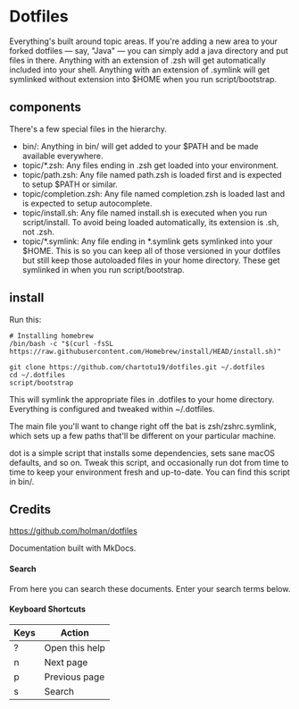 # Dotfiles

Everything's built around topic areas. If you're adding a new area to your
forked dotfiles — say, "Java" — you can simply add a java directory and put
files in there. Anything with an extension of .zsh will get automatically
included into your shell. Anything with an extension of .symlink will get
symlinked without extension into $HOME when you run script/bootstrap.

## components

There's a few special files in the hierarchy.

- bin/: Anything in bin/ will get added to your $PATH and be made
  available everywhere.
- topic/*.zsh: Any files ending in .zsh get loaded into your
  environment.
- topic/path.zsh: Any file named path.zsh is loaded first and is
  expected to setup $PATH or similar.
- topic/completion.zsh: Any file named completion.zsh is loaded
  last and is expected to setup autocomplete.
- topic/install.sh: Any file named install.sh is executed when you run script/install. To avoid being loaded automatically, its extension is .sh, not .zsh.
- topic/*.symlink: Any file ending in *.symlink gets symlinked into
  your $HOME. This is so you can keep all of those versioned in your dotfiles
  but still keep those autoloaded files in your home directory. These get
  symlinked in when you run script/bootstrap.

## install

Run this:

```
# Installing homebrew
/bin/bash -c "$(curl -fsSL https://raw.githubusercontent.com/Homebrew/install/HEAD/install.sh)"

git clone https://github.com/chartotu19/dotfiles.git ~/.dotfiles
cd ~/.dotfiles
script/bootstrap
```

This will symlink the appropriate files in .dotfiles to your home directory.
Everything is configured and tweaked within ~/.dotfiles.

The main file you'll want to change right off the bat is zsh/zshrc.symlink,
which sets up a few paths that'll be different on your particular machine.

dot is a simple script that installs some dependencies, sets sane macOS
defaults, and so on. Tweak this script, and occasionally run dot from
time to time to keep your environment fresh and up-to-date. You can find
this script in bin/.

## Credits

https://github.com/holman/dotfiles

Documentation built with MkDocs.

#### Search

From here you can search these documents. Enter your search terms below.

#### Keyboard Shortcuts

| Keys   | Action         |
|--------|----------------|
| ?      | Open this help |
| n      | Next page      |
| p      | Previous page  |
| s      | Search         |
